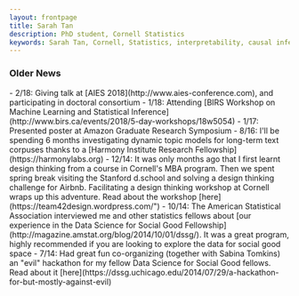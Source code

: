 ```yaml
---
layout: frontpage
title: Sarah Tan
description: PhD student, Cornell Statistics
keywords: Sarah Tan, Cornell, Statistics, interpretability, causal inference
---
```


<div class="row-fluid" id="news"><h3>Older News</h3>
</div>
- 2/18: Giving talk at [AIES 2018](http://www.aies-conference.com), and participating in doctoral consortium
- 1/18: Attending [BIRS Workshop on Machine Learning and Statistical Inference](http://www.birs.ca/events/2018/5-day-workshops/18w5054)
- 1/17: Presented poster at Amazon Graduate Research Symposium
- 8/16: I'll be spending 6 months investigating dynamic topic models for long-term text corpuses thanks to a [Harmony Institute Research Fellowship](https://harmonylabs.org)
- 12/14: It was only months ago that I first learnt design thinking from a course in Cornell's MBA program. Then we spent spring break visiting the Stanford d.school and solving a design thinking challenge for Airbnb. Facilitating a design thinking workshop at Cornell wraps up this adventure. Read about the workshop [here](https://team42design.wordpress.com/")
- 10/14: The American Statistical Association interviewed me and other statistics fellows about [our experience in the Data Science for Social Good Fellowship](http://magazine.amstat.org/blog/2014/10/01/dssg/). It was a great program, highly recommended if you are looking to explore the data for social good space
- 7/14: Had great fun co-organizing (together with Sabina Tomkins) an "evil" hackathon for my fellow Data Science for Social Good fellows. Read about it [here](https://dssg.uchicago.edu/2014/07/29/a-hackathon-for-but-mostly-against-evil)
